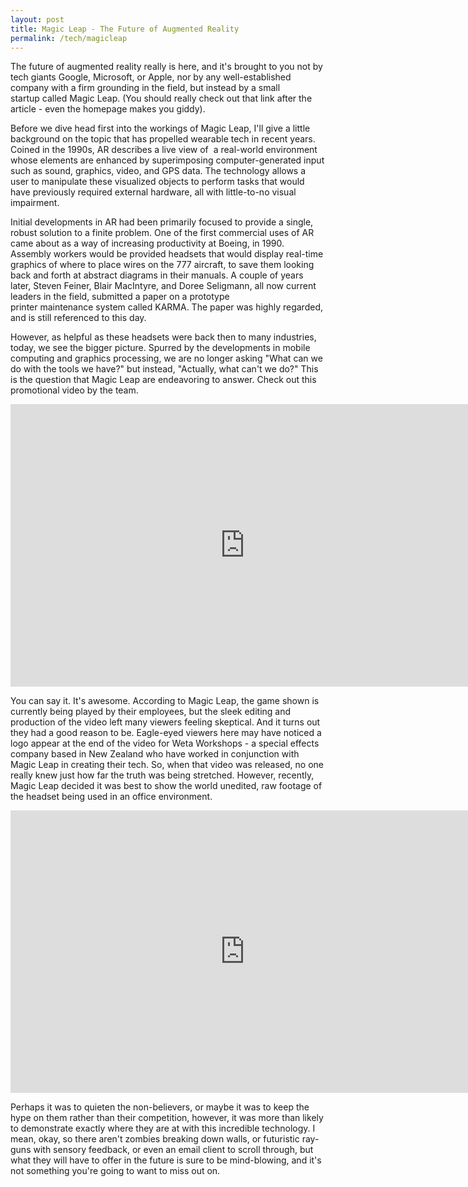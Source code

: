 ```yaml
---
layout: post
title: Magic Leap - The Future of Augmented Reality
permalink: /tech/magicleap
---
```


The future of augmented reality really is here, and it's brought to you not by tech giants Google, Microsoft, or Apple, nor by any well-established company with a firm grounding in the field, but instead by a small startup called Magic Leap. (You should really check out that link after the article - even the homepage makes you giddy).

Before we dive head first into the workings of Magic Leap, I'll give a little background on the topic that has propelled wearable tech in recent years. Coined in the 1990s, AR describes a live view of  a real-world environment whose elements are enhanced by superimposing computer-generated input such as sound, graphics, video, and GPS data. The technology allows a user to manipulate these visualized objects to perform tasks that would have previously required external hardware, all with little-to-no visual impairment.

Initial developments in AR had been primarily focused to provide a single, robust solution to a finite problem. One of the first commercial uses of AR came about as a way of increasing productivity at Boeing, in 1990. Assembly workers would be provided headsets that would display real-time graphics of where to place wires on the 777 aircraft, to save them looking back and forth at abstract diagrams in their manuals. A couple of years later, Steven Feiner, Blair MacIntyre, and Doree Seligmann, all now current leaders in the field, submitted a paper on a prototype printer maintenance system called KARMA. The paper was highly regarded, and is still referenced to this day.

However, as helpful as these headsets were back then to many industries, today, we see the bigger picture. Spurred by the developments in mobile computing and graphics processing, we are no longer asking "What can we do with the tools we have?" but instead, "Actually, what can't we do?" This is the question that Magic Leap are endeavoring to answer. Check out this promotional video by the team.

<iframe width="750" height="452" src="https://www.youtube.com/embed/kPMHcanq0xM" frameborder="0" allow="autoplay; encrypted-media" allowfullscreen></iframe>

You can say it. It's awesome. According to Magic Leap, the game shown is currently being played by their employees, but the sleek editing and production of the video left many viewers feeling skeptical. And it turns out they had a good reason to be. Eagle-eyed viewers here may have noticed a logo appear at the end of the video for Weta Workshops - a special effects company based in New Zealand who have worked in conjunction with Magic Leap in creating their tech. So, when that video was released, no one really knew just how far the truth was being stretched. However, recently, Magic Leap decided it was best to show the world unedited, raw footage of the headset being used in an office environment.

<iframe width="750" height="452" src="https://www.youtube.com/embed/kw0-JRa9n94" frameborder="0" allow="autoplay; encrypted-media" allowfullscreen></iframe>

Perhaps it was to quieten the non-believers, or maybe it was to keep the hype on them rather than their competition, however, it was more than likely to demonstrate exactly where they are at with this incredible technology. I mean, okay, so there aren't zombies breaking down walls, or futuristic ray-guns with sensory feedback, or even an email client to scroll through, but what they will have to offer in the future is sure to be mind-blowing, and it's not something you're going to want to miss out on.
